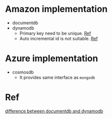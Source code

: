# Amazon implementation
* documentdb
* dynamodb
  * Primary key need to be unique. [Ref](https://aws.amazon.com/tw/premiumsupport/knowledge-center/primary-key-dynamodb-table/)
  * Auto incremental id is not suitable. [Ref](https://stackoverflow.com/questions/37072341/how-to-use-auto-increment-for-primary-key-id-in-dynamodb)


# Azure implementation
* cosmosdb
  * It provides same interface as `mongodb`

# Ref
[difference between documentdb and dynamodb](https://stackoverflow.com/questions/54662236/difference-between-aws-dynamodb-vs-aws-documentdbnewly-launched-service)

